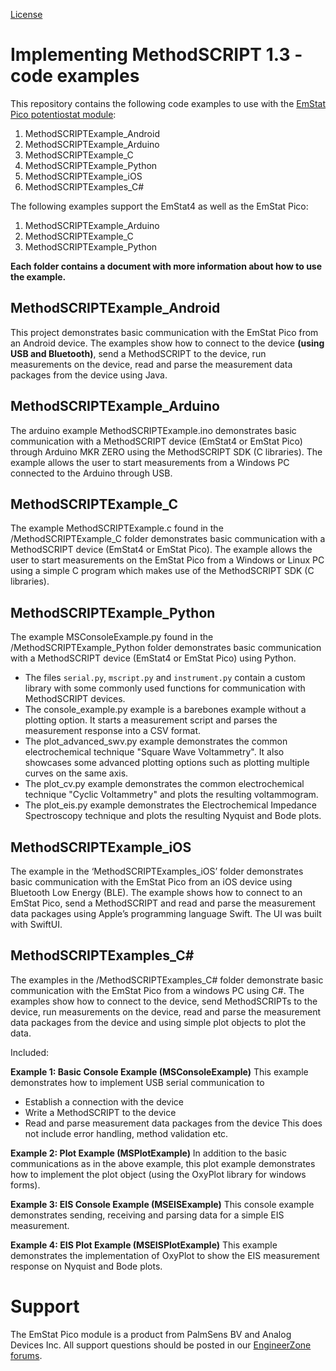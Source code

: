 [License](https://github.com/palmsens/emstatpico/blob/master/LICENSE)

# Implementing MethodSCRIPT 1.3 - code examples
This repository contains the following code examples to use with the [EmStat Pico potentiostat module](http://www.emstatpico.com):

1. MethodSCRIPTExample_Android
1. MethodSCRIPTExample_Arduino
1. MethodSCRIPTExample_C
1. MethodSCRIPTExample_Python
1. MethodSCRIPTExample_iOS
1. MethodSCRIPTExamples_C#

The following examples support the EmStat4 as well as the EmStat Pico:

1. MethodSCRIPTExample_Arduino
1. MethodSCRIPTExample_C
1. MethodSCRIPTExample_Python

**Each folder contains a document with more information about how to use the example.**

##  MethodSCRIPTExample_Android
This project demonstrates basic communication with the EmStat Pico from an Android device. The examples show how to connect to the device **(using USB and Bluetooth)**, send a MethodSCRIPT to the device, run measurements on the device, read and parse the measurement data packages from the device using Java.

## MethodSCRIPTExample_Arduino
The arduino example MethodSCRIPTExample.ino demonstrates basic communication with a MethodSCRIPT device (EmStat4 or EmStat Pico) through Arduino MKR ZERO using the MethodSCRIPT SDK (C libraries). The example allows the user to start measurements from a Windows PC connected to the Arduino through USB.

## MethodSCRIPTExample_C
The example MethodSCRIPTExample.c found in the /MethodSCRIPTExample_C folder demonstrates basic communication with a MethodSCRIPT device (EmStat4 or EmStat Pico). The example allows the user to start measurements on the EmStat Pico from a Windows or Linux PC using a simple C program which makes use of the MethodSCRIPT SDK (C libraries). 

## MethodSCRIPTExample_Python
The example MSConsoleExample.py found in the /MethodSCRIPTExample_Python folder demonstrates basic communication with a MethodSCRIPT device (EmStat4 or EmStat Pico) using Python.
* The files `serial.py`, `mscript.py` and `instrument.py` contain a custom library with some commonly used functions for communication with MethodSCRIPT devices.
* The console_example.py example is a barebones example without a plotting option. It starts a measurement script and parses the measurement response into a CSV format.
* The plot_advanced_swv.py example demonstrates the common electrochemical technique "Square Wave Voltammetry". It also showcases some advanced plotting options such as plotting multiple curves on the same axis.
* The plot_cv.py example demonstrates the common electrochemical technique "Cyclic Voltammetry" and plots the resulting voltammogram. 
* The plot_eis.py example demonstrates the Electrochemical Impedance Spectroscopy technique and plots the resulting Nyquist and Bode plots.

## MethodSCRIPTExample_iOS
The example in the ‘MethodSCRIPTExamples_iOS’ folder demonstrates basic communication with the EmStat Pico from an iOS device using Bluetooth Low Energy (BLE). The example shows how to connect to an EmStat Pico, send a MethodSCRIPT and read and parse the measurement data packages using Apple’s programming language Swift. The UI was built with SwiftUI.

## MethodSCRIPTExamples_C#
The examples in the /MethodSCRIPTExamples_C# folder demonstrate basic communication with the EmStat Pico from a windows PC using C#. The examples show how to connect to the device, send MethodSCRIPTs to the device, run measurements on the device, read and parse the measurement data packages from the device and using simple plot objects to plot the data.

Included:

**Example 1: Basic Console Example (MSConsoleExample)**
This example demonstrates how to implement USB serial communication to
* Establish a connection with the device
* Write a MethodSCRIPT to the device
* Read and parse measurement data packages from the device
This does not include error handling, method validation etc.

**Example 2: Plot Example (MSPlotExample)**
In addition to the basic communications as in the above example, this plot example demonstrates how to implement the plot object (using the OxyPlot library for windows forms).

**Example 3: EIS Console Example (MSEISExample)**
This console example demonstrates sending, receiving and parsing data for a simple EIS measurement.

**Example 4: EIS Plot Example (MSEISPlotExample)**
This example demonstrates the implementation of OxyPlot to show the EIS measurement response on Nyquist and Bode plots.

# Support #
The EmStat Pico module is a product from PalmSens BV and Analog Devices Inc.
All support questions should be posted in our [EngineerZone forums](https://ez.analog.com/partnerzone/palmsens/). 


